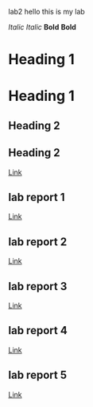 lab2 hello this is my lab 


*Italic*
_Italic_
**Bold**
__Bold__
# Heading 1
Heading 1
=========
## Heading 2
Heading 2
---------
[Link](https://google.com)

## lab report 1
[Link](https://rhu003.github.io/cse15l-lab-reports/week2labreport.html)
## lab report 2 
[Link](https://rhu003.github.io/cse15l-lab-reports/week4labreport.html)
## lab report 3
[Link](https://rhu003.github.io/cse15l-lab-reports/lab-report-3-week-6.html)
## lab report 4
[Link](https://rhu003.github.io/cse15l-lab-reports/lab-report-4-week-8.html)
## lab report 5
[Link](https://rhu003.github.io/cse15l-lab-reports/lab-report-5-week-10.html)
